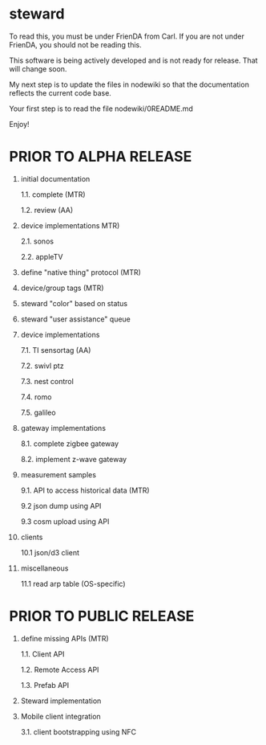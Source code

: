 steward
=======
To read this, you must be under FrienDA from Carl. If you are not under FrienDA, you should not be reading this.

This software is being actively developed and is not ready for release.
That will change soon.

My next step is to update the files in nodewiki so that the documentation reflects the current code base.

Your first step is to read the file nodewiki/0README.md

Enjoy!


PRIOR TO ALPHA RELEASE
======================

1. initial documentation

    1.1. complete (MTR)

    1.2. review (AA)

2. device implementations MTR)

    2.1. sonos

    2.2. appleTV

3. define "native thing" protocol (MTR)

4. device/group tags (MTR)

5. steward "color" based on status

6. steward "user assistance" queue

7. device implementations

    7.1. TI sensortag (AA)

    7.2. swivl ptz

    7.3. nest control

    7.4. romo

    7.5. galileo

8. gateway implementations

    8.1. complete zigbee gateway

    8.2. implement z-wave gateway

9. measurement samples

    9.1. API to access historical data (MTR)

    9.2 json dump using API

    9.3 cosm upload using API

10. clients

    10.1 json/d3 client

11. miscellaneous

    11.1 read arp table (OS-specific)



PRIOR TO PUBLIC RELEASE
=======================

1. define missing APIs (MTR)

    1.1. Client API

    1.2. Remote Access API

    1.3. Prefab API

2. Steward implementation

3. Mobile client integration

    3.1. client bootstrapping using NFC

